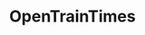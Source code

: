 ---
title: OpenTrainTimes
description: Real-time track diagram.
url: https://www.opentraintimes.com/maps
image:
    # url: '/assets/images/cafe.png'
    # alt: 'Cafe'
tags: ['osint', 'track', 'train']
listedDate: 2023-11-09
published: true
---